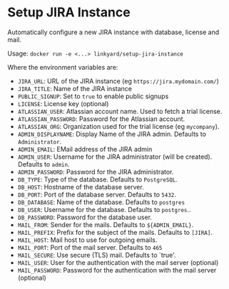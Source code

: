 Setup JIRA Instance
===================

Automatically configure a new JIRA instance with database, license and mail.

Usage:
`docker run -e <...> linkyard/setup-jira-instance`

Where the environment variables are:
* `JIRA_URL`: URL of the JIRA instance (eg `https://jira.mydomain.com/`)
* `JIRA_TITLE`: Name of the JIRA instance
* `PUBLIC_SIGNUP`: Set to `true` to enable public signups
* `LICENSE`: License key (optional)
* `ATLASSIAN_USER`: Atlassian account name. Used to fetch a trial license.
* `ATLASSIAN_PASSWORD`: Password for the Atlassian account. 
* `ATLASSIAN_ORG`: Organization used for the trial license (eg `mycompany`).
* `ADMIN_DISPLAYNAME`: Display Name of the JIRA admin. Defaults to `Administrator`.
* `ADMIN_EMAIL`: EMail address of the JIRA admin
* `ADMIN_USER`: Username for the JIRA administrator (will be created). Defaults to `admin`.
* `ADMIN_PASSWORD`: Password for the JIRA administrator.
* `DB_TYPE`: Type of the database. Defaults to `PostgreSQL`.
* `DB_HOST`: Hostname of the database server.
* `DB_PORT`: Port of the database server. Defaults to `5432`.
* `DB_DATABASE`: Name of the database. Defaults to `postgres`
* `DB_USER`:  Username for the database. Defaults to `postgres`..
* `DB_PASSWORD`: Password for the database user.
* `MAIL_FROM`: Sender for the mails. Defaults to `${ADMIN_EMAIL}`.
* `MAIL_PREFIX`: Prefix for the subject of the mails. Defaults to `[JIRA]`.
* `MAIL_HOST`: Mail host to use for outgoing emails.
* `MAIL_PORT`: Port of the mail server. Defaults to `465` 
* `MAIL_SECURE`: Use secure (TLS) mail. Defaults to `true'.
* `MAIL_USER`: User for the authentication with the mail server (optional)
* `MAIL_PASSWORD`: Password for the authentication with the mail server (optional)
